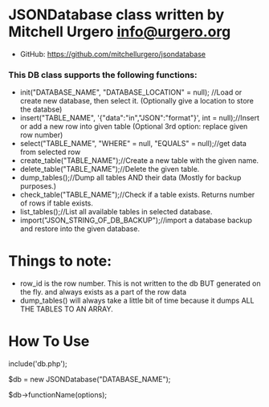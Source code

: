 JSONDatabase class written by Mitchell Urgero <info@urgero.org>
===============================================================
- GitHub: https://github.com/mitchellurgero/jsondatabase


### This DB class supports the following functions:

- init("DATABASE_NAME", "DATABASE_LOCATION" = null); //Load or create new database, then select it. (Optionally give a location to store the databse)
- insert("TABLE_NAME", '{"data":"in","JSON":"format"}', int = null);//Insert or add a new row into given table (Optional 3rd option: replace given row number) 
- select("TABLE_NAME", "WHERE" = null, "EQUALS" = null);//get data from selected row
- create_table("TABLE_NAME");//Create a new table with the given name.
- delete_table("TABLE_NAME");//Delete the given table.
- dump_tables();//Dump all tables AND their data (Mostly for backup purposes.)
- check_table("TABLE_NAME");//Check if a table exists. Returns number of rows if table exists.
- list_tables();//List all available tables in selected database.
- import("JSON_STRING_OF_DB_BACKUP");//import a database backup and restore into the given database.

Things to note:
===============
- row_id is the row number. This is not written to the db BUT generated on the fly. and always exists as a part of the row data
- dump_tables() will always take a little bit of time because it dumps ALL THE TABLES TO AN ARRAY.

How To Use
==========
include('db.php');

$db = new JSONDatabase("DATABASE_NAME");

$db->functionName(options);
